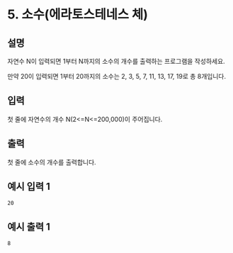 # 5. 소수(에라토스테네스 체)

## 설명
자연수 N이 입력되면 1부터 N까지의 소수의 개수를 출력하는 프로그램을 작성하세요.

만약 20이 입력되면 1부터 20까지의 소수는 2, 3, 5, 7, 11, 13, 17, 19로 총 8개입니다.

## 입력
첫 줄에 자연수의 개수 N(2<=N<=200,000)이 주어집니다.

## 출력
첫 줄에 소수의 개수를 출력합니다.


## 예시 입력 1
```
20
```

## 예시 출력 1
```
8
```

